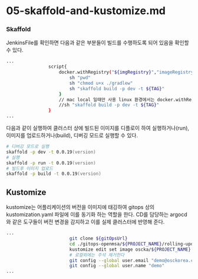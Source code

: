 # 05-skaffold-and-kustomize.md

### Skaffold

JenkinsFile를 확인하면 다음과 같은 부분들이 빌드를 수행하도록 되어 있음을 확인할 수 있다.
```zsh
...
                script{
                    docker.withRegistry("${imgRegistry}","imageRegistry-credential"){   //credential 이름이 jenkins에 등록된 이름과 동일해야 함, jenkins에 docker deploy 권한 필요
                        sh "pwd"
                        sh "chmod u+x ./gradlew"
                        sh "skaffold build -p dev -t ${TAG}"
                    }
                    // mac local 일때만 사용 linux 환경에서는 docker.withRegistry 사용
                    //sh "skaffold build -p dev -t ${TAG}"
                }
...
```

다음과 같이 실행하여 클러스터 상에 빌드된 이미지를 디플로이 하여 실행하거나(run), 이미지를 업로드하거나(build), 디버깅 모드로 실행할 수 있다. 
```zsh
# 디버깅 모드로 실행
skaffold -p dev -t 0.0.19(version)
# 실행
skaffold -p run -t 0.0.19(version)
# 빌드후 이미지 업로드
skaffold -p build -t 0.0.19(version)
```


## Kustomize

kustomize는 어플리케이션의 버전을 이미지에 태깅하여 gitops 상의 kustomization.yaml 파일에 이를 동기화 하는 역할을 한다. CD를 담당하는 argocd와 같은 도구들이 버전 변경을 감지하고 이를 실제 클러스터에 반영해 준다.

```zsh
...
                        git clone ${gitOpsUrl}
                        cd ./gitops-openmsa/${PROJECT_NAME}/rolling-update
                        kustomize edit set image oscka/${PROJECT_NAME}:${TAG}
                        # 로컬외에는 주석 제거한다
                        git config --global user.email "demo@osckorea.com"
                        git config --global user.name "demo"
...
```